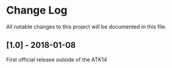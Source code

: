Change Log
==========
All notable changes to this project will be documented in this file.

## [1.0] - 2018-01-08

First official release outside of the ATK14
